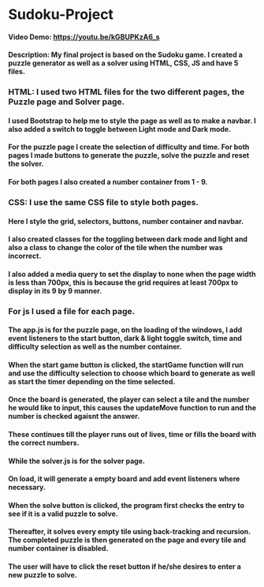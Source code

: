 # Sudoku-Project
#### Video Demo:  <https://youtu.be/kGBUPKzA6_s>
#### Description: My final project is based on the Sudoku game. I created a puzzle generator as well as a solver using HTML, CSS, JS and have 5 files.
### HTML: I used two HTML files for the two different pages, the Puzzle page and Solver page.
#### I used Bootstrap to help me to style the page as well as to make a navbar. I also added a switch to toggle between Light mode and Dark mode.
#### For the puzzle page I create the selection of difficulty and time. For both pages I made buttons to generate the puzzle, solve the puzzle and reset the solver.
#### For both pages I also created a number container from 1 - 9.

### CSS: I use the same CSS file to style both pages.
#### Here I style the grid, selectors, buttons, number container and navbar.
#### I also created classes for the toggling between dark mode and light and also a class to change the color of the tile when the number was incorrect.
#### I also added a media query to set the display to none when the page width is less than 700px, this is because the grid requires at least 700px to display in its 9 by 9 manner.

### For js I used a file for each page.
#### The app.js is for the puzzle page, on the loading of the windows, I add event listeners to the start button, dark & light toggle switch, time and difficulty selection as well as the number container.
#### When the start game button is clicked, the startGame function will run and use the difficulty selection to choose which board to generate as well as start the timer depending on the time selected.
#### Once the board is generated, the player can select a tile and the number he would like to input, this causes the updateMove function to run and the number is checked agaisnt the answer.
#### These continues till the player runs out of lives, time or fills the board with the correct numbers.

#### While the solver.js is for the solver page.
#### On load, it will generate a empty board and add event listeners where necessary.
#### When the solve button is clicked, the program first checks the entry to see if it is a valid puzzle to solve.
#### Thereafter, it solves every empty tile using back-tracking and recursion. The completed puzzle is then generated on the page and every tile and number container is disabled.
#### The user will have to click the reset button if he/she desires to enter a new puzzle to solve.
